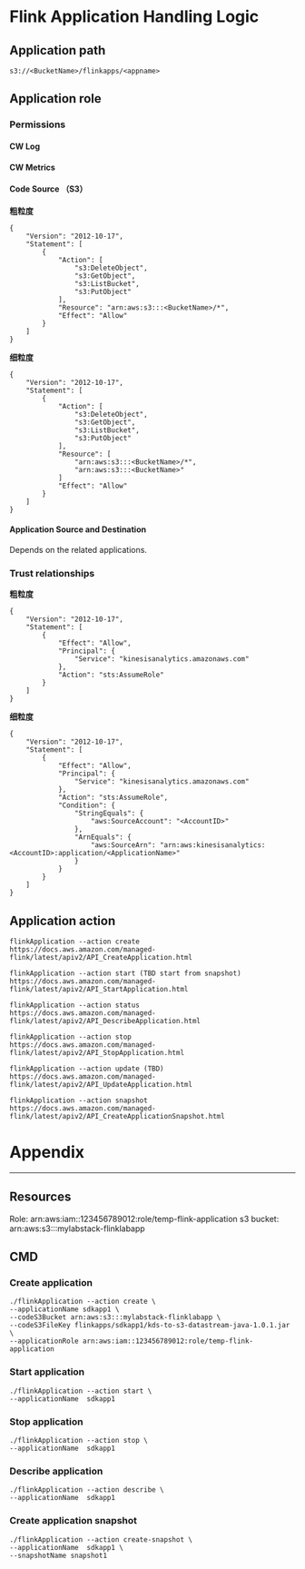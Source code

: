 # Flink Application Handling Logic

## Application path

```
s3://<BucketName>/flinkapps/<appname>
```

## Application role

### Permissions

#### CW Log

#### CW Metrics

#### Code Source （S3）
**粗粒度**
```
{
    "Version": "2012-10-17",
    "Statement": [
        {
            "Action": [
                "s3:DeleteObject",
                "s3:GetObject",
                "s3:ListBucket",
                "s3:PutObject"
            ],
            "Resource": "arn:aws:s3:::<BucketName>/*",
            "Effect": "Allow"
        }
    ]
}
```
**细粒度**

```
{
    "Version": "2012-10-17",
    "Statement": [
        {
            "Action": [
                "s3:DeleteObject",
                "s3:GetObject",
                "s3:ListBucket",
                "s3:PutObject"
            ],
            "Resource": [ 
                "arn:aws:s3:::<BucketName>/*",
                "arn:aws:s3:::<BucketName>"
            ]
            "Effect": "Allow"
        }
    ]
}
```


#### Application Source and Destination
Depends on the related applications.


### Trust relationships

**粗粒度**
```
{
    "Version": "2012-10-17",
    "Statement": [
        {
            "Effect": "Allow",
            "Principal": {
                "Service": "kinesisanalytics.amazonaws.com"
            },
            "Action": "sts:AssumeRole"
        }
    ]
}
```

**细粒度**
```
{
    "Version": "2012-10-17",
    "Statement": [
        {
            "Effect": "Allow",
            "Principal": {
                "Service": "kinesisanalytics.amazonaws.com"
            },
            "Action": "sts:AssumeRole",
            "Condition": {
                "StringEquals": {
                    "aws:SourceAccount": "<AccountID>"
                },
                "ArnEquals": {
                    "aws:SourceArn": "arn:aws:kinesisanalytics:<AccountID>:application/<ApplicationName>"
                }
            }
        }
    ]
}
```


## Application action 

```
flinkApplication --action create
https://docs.aws.amazon.com/managed-flink/latest/apiv2/API_CreateApplication.html

flinkApplication --action start (TBD start from snapshot)
https://docs.aws.amazon.com/managed-flink/latest/apiv2/API_StartApplication.html

flinkApplication --action status
https://docs.aws.amazon.com/managed-flink/latest/apiv2/API_DescribeApplication.html

flinkApplication --action stop
https://docs.aws.amazon.com/managed-flink/latest/apiv2/API_StopApplication.html

flinkApplication --action update (TBD)
https://docs.aws.amazon.com/managed-flink/latest/apiv2/API_UpdateApplication.html

flinkApplication --action snapshot
https://docs.aws.amazon.com/managed-flink/latest/apiv2/API_CreateApplicationSnapshot.html

```


# Appendix
---

## Resources
Role: arn:aws:iam::123456789012:role/temp-flink-application
s3 bucket: arn:aws:s3:::mylabstack-flinklabapp

## CMD

### Create application
```
./flinkApplication --action create \
--applicationName sdkapp1 \
--codeS3Bucket arn:aws:s3:::mylabstack-flinklabapp \
--codeS3FileKey flinkapps/sdkapp1/kds-to-s3-datastream-java-1.0.1.jar \
--applicationRole arn:aws:iam::123456789012:role/temp-flink-application  
```

### Start application
```
./flinkApplication --action start \
--applicationName  sdkapp1
```

### Stop application
```
./flinkApplication --action stop \
--applicationName  sdkapp1
```

### Describe application
```
./flinkApplication --action describe \
--applicationName  sdkapp1
```

### Create application snapshot
```
./flinkApplication --action create-snapshot \
--applicationName  sdkapp1 \
--snapshotName snapshot1

```